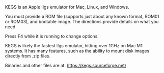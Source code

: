 KEGS is an Apple IIgs emulator for Mac, Linux, and Windows.

You must provide a ROM file (supports just about any known format, ROM01 or ROM03), and bootable image.  The directions provide details on what you need.

Press F4 while it is running to change options.

KEGS is likely the fastest IIgs emulator, hitting over 1GHz on Mac M1 systems.  It has many features, such as the ability to mount disk images directly from .zip files.

Binaries and other files are at:  https://kegs.sourceforge.net/
